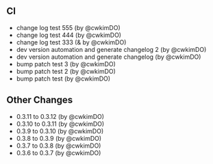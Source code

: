 ## CI
* change log test 555 (by @cwkimDO)
* change log test 444 (by @cwkimDO)
* change log test 333 (& by @cwkimDO)
* dev version automation and generate changelog 2 (by @cwkimDO)
* dev version automation and generate changelog (by @cwkimDO)
* bump patch test 3 (by @cwkimDO)
* bump patch test 2 (by @cwkimDO)
* bump patch test (by @cwkimDO)

## Other Changes
* 0.3.11 to 0.3.12 (by @cwkimDO)
* 0.3.10 to 0.3.11 (by @cwkimDO)
* 0.3.9 to 0.3.10 (by @cwkimDO)
* 0.3.8 to 0.3.9 (by @cwkimDO)
* 0.3.7 to 0.3.8 (by @cwkimDO)
* 0.3.6 to 0.3.7 (by @cwkimDO)

